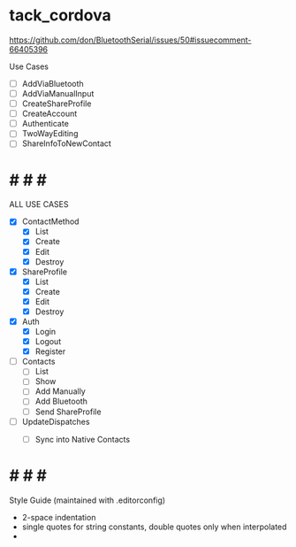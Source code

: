 # tack_cordova


https://github.com/don/BluetoothSerial/issues/50#issuecomment-66405396

Use Cases
- [ ] AddViaBluetooth
- [ ] AddViaManualInput
- [ ] CreateShareProfile
- [ ] CreateAccount
- [ ] Authenticate
- [ ] TwoWayEditing
- [ ] ShareInfoToNewContact

# # # # #

ALL USE CASES

- [X] ContactMethod
  - [X] List
  - [X] Create
  - [X] Edit
  - [X] Destroy

- [X] ShareProfile
  - [X] List
  - [X] Create
  - [X] Edit
  - [X] Destroy

- [X] Auth
  - [X] Login
  - [X] Logout
  - [X] Register

- [ ] Contacts
  - [ ] List
  - [ ] Show
  - [ ] Add Manually
  - [ ] Add Bluetooth
  - [ ] Send ShareProfile

- [ ] UpdateDispatches
  - [ ] Sync into Native Contacts



# # # # #

Style Guide (maintained with .editorconfig)
- 2-space indentation
- single quotes for string constants, double quotes only when interpolated
-
